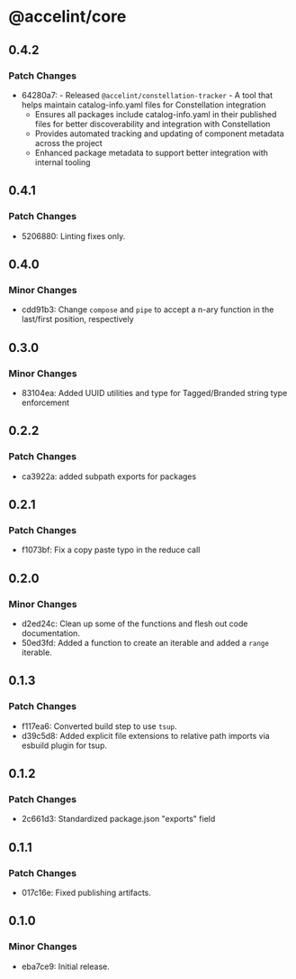 # @accelint/core

## 0.4.2

### Patch Changes

- 64280a7: - Released `@accelint/constellation-tracker` - A tool that helps maintain catalog-info.yaml files for Constellation integration
  - Ensures all packages include catalog-info.yaml in their published files for better discoverability and integration with Constellation
  - Provides automated tracking and updating of component metadata across the project
  - Enhanced package metadata to support better integration with internal tooling

## 0.4.1

### Patch Changes

- 5206880: Linting fixes only.

## 0.4.0

### Minor Changes

- cdd91b3: Change `compose` and `pipe` to accept a n-ary function in the last/first position, respectively

## 0.3.0

### Minor Changes

- 83104ea: Added UUID utilities and type for Tagged/Branded string type enforcement

## 0.2.2

### Patch Changes

- ca3922a: added subpath exports for packages

## 0.2.1

### Patch Changes

- f1073bf: Fix a copy paste typo in the reduce call

## 0.2.0

### Minor Changes

- d2ed24c: Clean up some of the functions and flesh out code documentation.
- 50ed3fd: Added a function to create an iterable and added a `range` iterable.

## 0.1.3

### Patch Changes

- f117ea6: Converted build step to use `tsup`.
- d39c5d8: Added explicit file extensions to relative path imports via esbuild plugin for tsup.

## 0.1.2

### Patch Changes

- 2c661d3: Standardized package.json "exports" field

## 0.1.1

### Patch Changes

- 017c16e: Fixed publishing artifacts.

## 0.1.0

### Minor Changes

- eba7ce9: Initial release.
